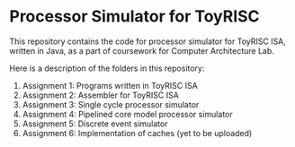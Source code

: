 # Processor Simulator for ToyRISC

This repository contains the code for processor simulator for ToyRISC ISA, written in Java, as a part of coursework for Computer Architecture Lab.

Here is a description of the folders in this repository:
1. Assignment 1:  Programs written in ToyRISC ISA
2. Assignment 2:  Assembler for ToyRISC ISA
3. Assignment 3:  Single cycle processor simulator
4. Assignment 4:  Pipelined core model processor simulator
5. Assignment 5:  Discrete event simulator 
6. Assignment 6:  Implementation of caches (yet to be uploaded)
